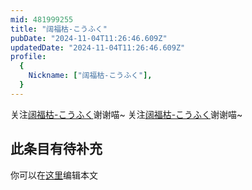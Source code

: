 ```yaml
---
mid: 481999255
title: "阔福枯-こうふく"
pubDate: "2024-11-04T11:26:46.609Z"
updatedDate: "2024-11-04T11:26:46.609Z"
profile:
  {
    Nickname: ["阔福枯-こうふく"],
  }
---
```


关注[阔福枯-こうふく](https://space.bilibili.com/481999255)谢谢喵~ 关注[阔福枯-こうふく](https://space.bilibili.com/481999255)谢谢喵~

## 此条目有待补充
你可以在[这里](https://github.com/Yuhanawa/VTuber.ICU/edit/master/src/content/v/阔福枯-こうふく/index.md)编辑本文
